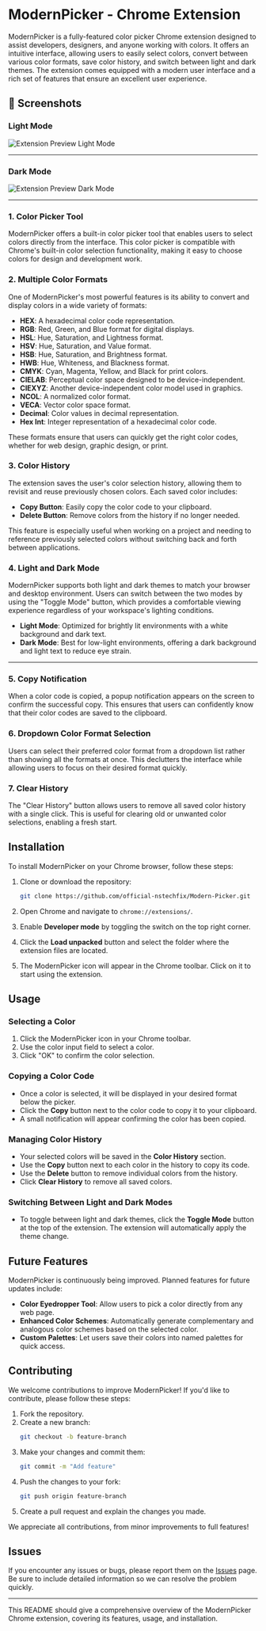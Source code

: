 

# ModernPicker - Chrome Extension

ModernPicker is a fully-featured color picker Chrome extension designed to assist developers, designers, and anyone working with colors. It offers an intuitive interface, allowing users to easily select colors, convert between various color formats, save color history, and switch between light and dark themes. The extension comes equipped with a modern user interface and a rich set of features that ensure an excellent user experience.



## 📸 Screenshots

### Light Mode
![Extension Preview Light Mode](https://github.com/official-nstechfix/Projects-Templates/blob/main/Extensions/Modern%20Picker/Screenshot%20(76).png)


---

### Dark Mode

![Extension Preview Dark Mode](https://github.com/official-nstechfix/Projects-Templates/blob/main/Extensions/Modern%20Picker/Screenshot%20(75).png)


---






### 1. **Color Picker Tool**
ModernPicker offers a built-in color picker tool that enables users to select colors directly from the interface. This color picker is compatible with Chrome's built-in color selection functionality, making it easy to choose colors for design and development work.

### 2. **Multiple Color Formats**
One of ModernPicker's most powerful features is its ability to convert and display colors in a wide variety of formats:
- **HEX**: A hexadecimal color code representation.
- **RGB**: Red, Green, and Blue format for digital displays.
- **HSL**: Hue, Saturation, and Lightness format.
- **HSV**: Hue, Saturation, and Value format.
- **HSB**: Hue, Saturation, and Brightness format.
- **HWB**: Hue, Whiteness, and Blackness format.
- **CMYK**: Cyan, Magenta, Yellow, and Black for print colors.
- **CIELAB**: Perceptual color space designed to be device-independent.
- **CIEXYZ**: Another device-independent color model used in graphics.
- **NCOL**: A normalized color format.
- **VECA**: Vector color space format.
- **Decimal**: Color values in decimal representation.
- **Hex Int**: Integer representation of a hexadecimal color code.

These formats ensure that users can quickly get the right color codes, whether for web design, graphic design, or print.

### 3. **Color History**
The extension saves the user's color selection history, allowing them to revisit and reuse previously chosen colors. Each saved color includes:
- **Copy Button**: Easily copy the color code to your clipboard.
- **Delete Button**: Remove colors from the history if no longer needed.
  
This feature is especially useful when working on a project and needing to reference previously selected colors without switching back and forth between applications.

### 4. **Light and Dark Mode**
ModernPicker supports both light and dark themes to match your browser and desktop environment. Users can switch between the two modes by using the "Toggle Mode" button, which provides a comfortable viewing experience regardless of your workspace's lighting conditions.

- **Light Mode**: Optimized for brightly lit environments with a white background and dark text.
- **Dark Mode**: Best for low-light environments, offering a dark background and light text to reduce eye strain.

---


### 5. **Copy Notification**
When a color code is copied, a popup notification appears on the screen to confirm the successful copy. This ensures that users can confidently know that their color codes are saved to the clipboard.

### 6. **Dropdown Color Format Selection**
Users can select their preferred color format from a dropdown list rather than showing all the formats at once. This declutters the interface while allowing users to focus on their desired format quickly.

### 7. **Clear History**
The "Clear History" button allows users to remove all saved color history with a single click. This is useful for clearing old or unwanted color selections, enabling a fresh start.

## Installation

To install ModernPicker on your Chrome browser, follow these steps:

1. Clone or download the repository:
   ```bash
   git clone https://github.com/official-nstechfix/Modern-Picker.git
   ```

2. Open Chrome and navigate to `chrome://extensions/`.

3. Enable **Developer mode** by toggling the switch on the top right corner.

4. Click the **Load unpacked** button and select the folder where the extension files are located.

5. The ModernPicker icon will appear in the Chrome toolbar. Click on it to start using the extension.

## Usage

### Selecting a Color
1. Click the ModernPicker icon in your Chrome toolbar.
2. Use the color input field to select a color.
3. Click "OK" to confirm the color selection.

### Copying a Color Code
- Once a color is selected, it will be displayed in your desired format below the picker.
- Click the **Copy** button next to the color code to copy it to your clipboard.
- A small notification will appear confirming the color has been copied.

### Managing Color History
- Your selected colors will be saved in the **Color History** section.
- Use the **Copy** button next to each color in the history to copy its code.
- Use the **Delete** button to remove individual colors from the history.
- Click **Clear History** to remove all saved colors.

### Switching Between Light and Dark Modes
- To toggle between light and dark themes, click the **Toggle Mode** button at the top of the extension. The extension will automatically apply the theme change.

## Future Features

ModernPicker is continuously being improved. Planned features for future updates include:
- **Color Eyedropper Tool**: Allow users to pick a color directly from any web page.
- **Enhanced Color Schemes**: Automatically generate complementary and analogous color schemes based on the selected color.
- **Custom Palettes**: Let users save their colors into named palettes for quick access.

## Contributing

We welcome contributions to improve ModernPicker! If you'd like to contribute, please follow these steps:

1. Fork the repository.
2. Create a new branch:
   ```bash
   git checkout -b feature-branch
   ```
3. Make your changes and commit them:
   ```bash
   git commit -m "Add feature"
   ```
4. Push the changes to your fork:
   ```bash
   git push origin feature-branch
   ```
5. Create a pull request and explain the changes you made.

We appreciate all contributions, from minor improvements to full features!

## Issues

If you encounter any issues or bugs, please report them on the [Issues](https://github.com/official-nstechfix/Modern-Picker/issues) page. Be sure to include detailed information so we can resolve the problem quickly.


---

This README should give a comprehensive overview of the ModernPicker Chrome extension, covering its features, usage, and installation.
